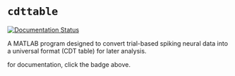 # `cdttable`

[![Documentation Status](http://readthedocs.org/projects/cdttable/badge/?version=latest)](http://cdttable.readthedocs.org/en/latest/?badge=latest)

A MATLAB program designed to convert trial-based spiking neural data into a universal format (CDT table) for later analysis.

for documentation, click the badge above.
